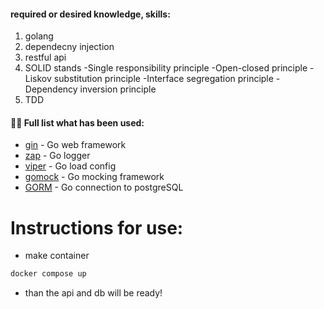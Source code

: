 #### required or desired knowledge, skills:
1. golang
2. dependecny injection
3. restful api
4. SOLID stands
    -Single responsibility principle
    -Open-closed principle
    -Liskov substitution principle
    -Interface segregation principle
    -Dependency inversion principle
5. TDD

#### 👨‍💻 Full list what has been used:
* [gin](https://github.com/gin-gonic/gin) - Go web framework
* [zap](https://github.com/uber-go/zap) - Go logger
* [viper](https://github.com/spf13/viper) - Go load config
* [gomock](https://github.com/golang/mock) - Go mocking framework
* [GORM](https://github.com/jinzhu/gorm) - Go connection to postgreSQL

# Instructions for use:

* make container

```javascript
docker compose up 
```

* than the api and db will be ready!





